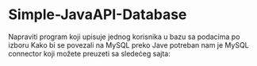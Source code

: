 # Simple-JavaAPI-Database
Napraviti program koji upisuje jednog korisnika u bazu sa podacima po izboru  Kako bi se povezali na MySQL preko Jave potreban nam je MySQL connector koji možete preuzeti sa sledećeg sajta:
